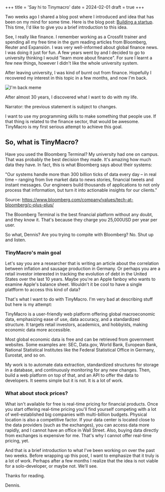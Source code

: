 +++
title = 'Say hi to Tinymacro'
date = 2024-02-01
draft = true
+++

Two weeks ago I shared a blog post where I introduced and idea that has been on my mind for some time. Here is the blog post: [Building a startup](https://denniscmartin.com/building-a-startup/). This time, I'd like to give you a brief introduction to this idea.

See, I really like finance. I remember working as a Crossfit trainer and spending all my free time in the gym reading articles from Bloomberg, Reuter and Expansión. I was very well-informed about global finance news. I was doing it just for fun. A few years went by and I decided to go to university thinking I would "learn more about finance". For sure I learnt a few new things, however I didn't like the whole university system.

After leaving university, I was kind of burnt out from finance. Hopefully I recovered my interest in this topic in a few months, and now I'm back.

![I'm back meme](/im-back.png)

After almost 30 years, I discovered what I want to do with my life.

Narrator: the previous statement is subject to changes.

I want to use my programming skills to make something that people use. If that thing is related to the finance sector, that would be awesome. TinyMacro is my first serious attempt to achieve this goal.

## So, what is TinyMacro?

Have you used the Bloomberg Terminal? My university had one on campus. That was probably the best decision they made. It's amazing how much data they have. In fact, this is what Bloomberg says about their systems:

"Our systems handle more than 300 billion ticks of data every day – in real time – ranging from live market data to news stories, financial tweets and instant messages. Our engineers build thousands of applications to not only process that information, but turn it into actionable insights for our clients."

Source: <https://www.bloomberg.com/company/values/tech-at-bloomberg/c-plus-plus/>

The Bloomberg Terminal is the best financial platform without any doubt, and they know it. That's because they charge you 25,000USD per year per user.

So what, Dennis? Are you trying to compite with Bloomberg? No. Shut up and listen.

### TinyMacro's main goal

Let's say you are a researcher that is writing an article about the correlation between inflation and sausage production in Germany. Or perhaps you are a retail investor interested in tracking the evolution of debt in the United States over the last 10 years. Maybe you're an Apple fanboy who wants to examine Apple's balance sheet. Wouldn't it be cool to have a single platfform to access this kind of data?

That's what I want to do with TinyMacro. I'm very bad at describing stuff but here is my attempt:

TinyMacro is a user-friendly web platform offering global macroeconomic data, emphasizing ease of use, data accuracy, and a standardized structure. It targets retail investors, academics, and hobbyists, making economic data more accessible.

Most global economic data is free and can be retrieved from government websites. Some examples are: SEC, Data.gov, World Bank, European Bank, National Statistical Institutes like the Federal Statistical Office in Germany, Eurostat, and so on.

My work is to automate data extraction, standardized structures for storage in a database, and continuously monitoring for any new changes. Then, build a web platform on top of that, and an API to offer the data to developers. It seems simple but it is not. It is a lot of work.

### What about stock prices?

What isn't available for free is real-time pricing for financial products. Once you start offering real-time pricing you'll find yourself competing with a lot of well-established big companies with multi-billion budgets. Physical location is also a competitive factor. If your data center is located close to the data providers (such as the exchanges), you can access data more rapidly, and I cannot have an office in Wall Street. Also, buying data directly from exchanges is expensive for me. That's why I cannot offer real-time pricing, yet.

And that is a brief introduction to what I've been working on over the past two weeks. Before wrapping up this post, I want to emphasize that it truly is a lot of work. Perhaps after a few months I realize that the idea is not viable for a solo-developer, or maybe not. We'll see.

Thanks for reading.

Dennis.
